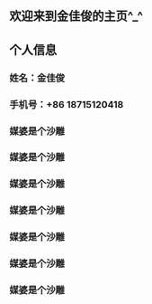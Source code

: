 ## 欢迎来到金佳俊的主页^_^

## 个人信息

### 			姓名：金佳俊

###       手机号：+86 18715120418

###       媒婆是个沙雕

###       媒婆是个沙雕

###       媒婆是个沙雕

###       媒婆是个沙雕

###       媒婆是个沙雕

###       媒婆是个沙雕

###       媒婆是个沙雕


